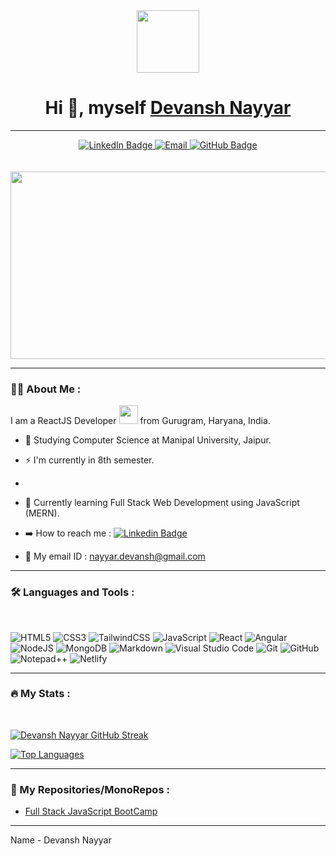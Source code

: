 <div align="center">
  <img src="https://media.giphy.com/media/M9gbBd9nbDrOTu1Mqx/giphy.gif" width="100"/>
  
  # Hi :wave:, myself [Devansh Nayyar](https://github.com/DevanshNayyar)
  
  <hr>
  <div id="badges">
  <a href="https://www.linkedin.com/in/devanshnayyar/" target="_blank">
    <img src="https://img.shields.io/badge/LinkedIn-blue?style=for-the-badge&logo=linkedin&logoColor=white" target="_blank" alt="LinkedIn Badge"/>
  </a>
  <a href="mailto:nayyar.devansh@gmail.com" target="_blank">
    <img src="https://img.shields.io/badge/Email-D14836?style=for-the-badge&logo=gmail&logoColor=white" alt="Email"/>
  </a>
  <a href="https://github.com/DevanshNayyar" target="_blank">
    <img src="https://img.shields.io/badge/github-%23121011.svg?style=for-the-badge&logo=github&logoColor=white" alt="GitHub Badge"/>
  </a>
<!--   <a href="https://devanshnayyar.hashnode.dev/" target="_blank">
    <img src="https://img.shields.io/badge/Hashnode-2962FF?style=for-the-badge&logo=hashnode&logoColor=white" alt="HashNode Badge"/>
  </a> -->
<!--   <a href="https://twitter.com/DevanshNayyar_" target="_blank">
    <img src="https://img.shields.io/badge/Twitter-blue?style=for-the-badge&logo=twitter&logoColor=white" alt="Twitter Badge"/>
  </a> -->
  
</div>
</div>
<br>
<br>
<div align="center">
  <img src="https://media.giphy.com/media/dWesBcTLavkZuG35MI/giphy.gif" width="600" height="300"/>
</div>

---

### :man_technologist: About Me :
I am a ReactJS Developer <img src="https://media.giphy.com/media/WUlplcMpOCEmTGBtBW/giphy.gif" width="30"> from Gurugram, Haryana, India.

- :telescope: Studying Computer Science at Manipal University, Jaipur.

- :zap: I'm currently in 8th semester.
- 
- :seedling: Currently learning Full Stack Web Development using JavaScript (MERN).

- :arrow_right: How to reach me :  [![Linkedin Badge](https://img.shields.io/badge/-DevanshNayyar-blue?style=flat&logo=Linkedin&logoColor=white)](https://www.linkedin.com/in/devanshnayyar/)

- :email: My email ID : nayyar.devansh@gmail.com
---

### :hammer_and_wrench: Languages and Tools :

<br>
<div>

![HTML5](https://img.shields.io/badge/html5-%23E34F26.svg?style=for-the-badge&logo=html5&logoColor=white)
![CSS3](https://img.shields.io/badge/css3-%231572B6.svg?style=for-the-badge&logo=css3&logoColor=white)
![TailwindCSS](https://img.shields.io/badge/tailwindcss-%2338B2AC.svg?style=for-the-badge&logo=tailwind-css&logoColor=white)
![JavaScript](https://img.shields.io/badge/javascript-%23323330.svg?style=for-the-badge&logo=javascript&logoColor=%23F7DF1E)
![React](https://img.shields.io/badge/react-%2320232a.svg?style=for-the-badge&logo=react&logoColor=%2361DAFB)
![Angular](https://img.shields.io/badge/angular-%23DD0031.svg?style=for-the-badge&logo=angular&logoColor=white)
![NodeJS](https://img.shields.io/badge/node.js-6DA55F?style=for-the-badge&logo=node.js&logoColor=white)
![MongoDB](https://img.shields.io/badge/MongoDB-%234ea94b.svg?style=for-the-badge&logo=mongodb&logoColor=white)
![Markdown](https://img.shields.io/badge/markdown-%23000000.svg?style=for-the-badge&logo=markdown&logoColor=white)
![Visual Studio Code](https://img.shields.io/badge/Visual%20Studio%20Code-0078d7.svg?style=for-the-badge&logo=visual-studio-code&logoColor=white)
![Git](https://img.shields.io/badge/git-%23F05033.svg?style=for-the-badge&logo=git&logoColor=white)
![GitHub](https://img.shields.io/badge/github-%23121011.svg?style=for-the-badge&logo=github&logoColor=white)
![Notepad++](https://img.shields.io/badge/Notepad++-90E59A.svg?style=for-the-badge&logo=notepad%2b%2b&logoColor=black)
![Netlify](https://img.shields.io/badge/netlify-%23000000.svg?style=for-the-badge&logo=netlify&logoColor=#00C7B7)

</div>

---

### :fire: My Stats :

<br>

[![Devansh Nayyar GitHub Streak](http://github-readme-streak-stats.herokuapp.com?user=DevanshNayyar&theme=dark&background=000000)](https://github.com/Devansh-Nayyar/)

[![Top Languages](https://github-readme-stats.vercel.app/api/top-langs/?username=DevanshNayyar&hide=hack)](https://github.com/Devansh-Nayyar/)

---

### :file_folder: My Repositories/MonoRepos :

- [Full Stack JavaScript BootCamp](https://github.com/DevanshNayyar/ "Repo Link")

---

Name - Devansh Nayyar
